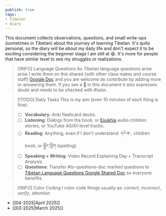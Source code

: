 ```yaml
---
publish: true
tags:
- tibetan
- diary
---
```


This document collects observations, questions, and small write-ups (sometimes in Tibetan) about the journey of learning Tibetan. It's quite personal, so the diary will be about my daily life and don't expect it to be exciting considering the beginner stage I am still at 😆. It's more for people that have similar level to see my struggles or realizations.

> [!INFO] Language Questions
> As Tibetan language questions arise arise I write them on this shared (with other class mates and course staff) [Google Doc](https://docs.google.com/document/d/1wGcCFSY7tffI8tl-jIMJHfIju-8MMrIcRoOmYtEOwR0/edit?usp=sharing) and you are welcome do contribute by adding more or answering them. If you see a 🤔 in this document it also expresses doubt and needs to be checked with #tutor.

>[!TODO] Daily Tasks
> This is my aim (even 10 minutes of each thing is fine):
> - [ ] **Vocabulary**: Anki flashcard decks.
> - [ ] **Listening**: Dialogs from the book, or [Esukhia](https://esukhia.online/) audio children stories, or YouTube A0/A1-level tracks.
> - [ ] **Reading**: Anything, even if I don't understand. དཔེ་ཆ་, children book, or སྦྱོར་ཀློག (spelling).
> - [ ] **Speaking + Writing**: Video Record Explaining Day + Transcript Analysis
> - [ ] **Questions**: Transfer #to-questions-doc marked questions to [Tibetan Language Questions Google Shared Doc](https://docs.google.com/document/d/1wGcCFSY7tffI8tl-jIMJHfIju-8MMrIcRoOmYtEOwR0) so everyone benefits.

> [!INFO] Color Coding
> I color code things usually as: <i class="g">correct</i>, <i class="r">incorrect</i>, <i class="p">verify</i>, <i class="b">attention</i>

- [[04-2025|April 2025]]
- [[03-2025|March 2025]]
